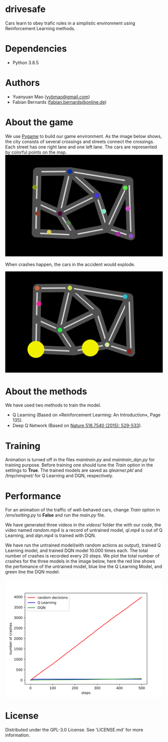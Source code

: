 # drivesafe
Cars learn to obey trafic rules in a simplistic environment using Reinforcement Learning methods.
# Dependencies
* Python 3.8.5
# Authors
* Yuanyuan Mao (yybmao@gmail.com)
* Fabian Bernards (fabian.bernards@online.de)
# About the game
We use [Pygame](https://www.pygame.org/) to build our game environment. As the image below shows, the city consists of several crossings and streets connect the crossings. Each street has one right lane and one left lane. The cars are represented by colorful points on the map.
![Normal traffic](images/city.png)

 When crashes happen, the cars in the accident would explode.
 
![Crash](images/crash.png)

# About the methods
We have used two methods to train the model. 
* Q Learning (Based on »Reinforcement Learning: An Introduction«, Page 135).
* Deep Q Network (Based on [Nature 518.7540 (2015): 529-533](https://www.nature.com/articles/nature14236)).
# Training
Animation is turned off in the files *maintrain.py* and *maintrain_dqn.py* for training purpose. Before training one should tune the *Train* option in the settings to **True**. The trained models are saved as *qlearner.pkl* and */tmp/nmqnet/* for Q Learning and DQN, respectively.
# Performance
For an animation of the traffic of well-behaved cars, change *Train* option in */env/setting.py* to **False** and run the *main.py* file.

We have generated three videos in the *videos/* folder the with our code, the video named *random.mp4* is a record of untrained model, *ql.mp4* is out of Q Learning, and *dqn.mp4* is trained with DQN.

We have run the untrained model(with random actions as output), trained Q Learning model, and trained DQN model 10.000 times each. The total number of crashes is recorded every 20 steps. We plot the total number of crashes for the three models in the image below, here the red line shows the perfomance of the untrained model, blue line the Q Learning Model, and green line the DQN model.

![Performance](images/performance.png)

# License
Distributed under the GPL-3.0 License. See 'LICENSE.md' for more information.
